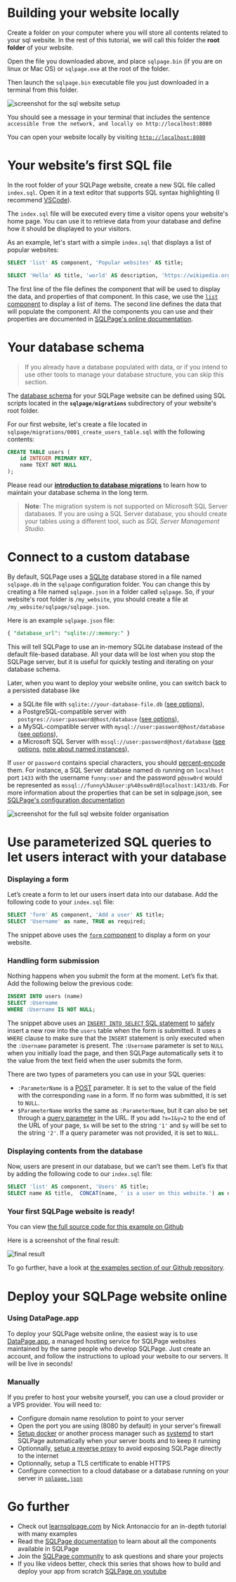 # Building your website locally

Create a folder on your computer where you will store all contents related to your sql website.
In the rest of this tutorial, we will call this folder the **root folder** of your website.

Open the file you downloaded above, and place `sqlpage.bin` (if you are on linux or Mac OS)
or `sqlpage.exe` at the root of the folder.

Then launch the `sqlpage.bin` executable file you just downloaded in a terminal from this folder.

![screenshot for the sql website setup](first-sql-website-launch.png)

You should see a message in your terminal that includes the sentence `accessible from the network, and locally on http://localhost:8080`

You can open your website locally by visiting [`http://localhost:8080`](http://localhost:8080)

# Your website’s first SQL file

In the root folder of your SQLPage website, create a new SQL file called `index.sql`.
Open it in a text editor that supports SQL syntax highlighting (I recommend [VSCode](https://code.visualstudio.com/)).

The `index.sql` file will be executed every time a visitor opens your website's home page.
You can use it to retrieve data from your database and define how it should be displayed to your visitors.

As an example, let's start with a simple `index.sql` that displays a list of popular websites:

```sql
SELECT 'list' AS component, 'Popular websites' AS title;

SELECT 'Hello' AS title, 'world' AS description, 'https://wikipedia.org' AS link;
```

The first line of the file defines the component that will be used to display the data, and properties of that component.
In this case, we use the [`list` component](/documentation.sql?component=list#component) to display a list of items.
The second line defines the data that will populate the component.
All the components you can use and their properties are documented in [SQLPage's online documentation](https://sql.ophir.dev/documentation.sql).

# Your database schema

> If you already have a database populated with data,
> or if you intend to use other tools to manage your database structure,
> you can skip this section.

The [database schema](https://en.wikipedia.org/wiki/Database_schema) for your SQLPage website
can be defined using SQL scripts located in the
**`sqlpage/migrations`** subdirectory of your website's root folder.

For our first website, let's create a file located in `sqlpage/migrations/0001_create_users_table.sql` with the following contents:

```sql
CREATE TABLE users (
    id INTEGER PRIMARY KEY,
    name TEXT NOT NULL
);
```

Please read our [**introduction to database migrations**](./migrations.sql) to
learn how to maintain your database schema in the long term.

> **Note**: The migration system is not supported on Microsoft SQL Server databases.
> If you are using a SQL Server database, you should create your tables using a different tool, such as _SQL Server Management Studio_.

# Connect to a custom database

By default, SQLPage uses a [SQLite](https://www.sqlite.org/about.html) database stored in a file named `sqlpage.db`
in the `sqlpage` configuration folder.
You can change this by creating a file named `sqlpage.json` in a folder called `sqlpage`.
So, if your website's root folder is `/my_website`, you should create a file at `/my_website/sqlpage/sqlpage.json`.

Here is an example `sqlpage.json` file:

```sql
{ "database_url": "sqlite://:memory:" }
```

This will tell SQLPage to use an in-memory SQLite database instead of the default file-based database.
All your data will be lost when you stop the SQLPage server, but it is useful for quickly testing and iterating on your database schema.

Later, when you want to deploy your website online, you can switch back to a persisted database like

- a SQLite file with `sqlite://your-database-file.db` ([see options](https://docs.rs/sqlx/0.6.3/sqlx/sqlite/struct.SqliteConnectOptions.html#main-content)),
- a PostgreSQL-compatible server with `postgres://user:password@host/database` ([see options](https://www.postgresql.org/docs/15/libpq-connect.html#id-1.7.3.8.3.6)),
- a MySQL-compatible server with `mysql://user:password@host/database` ([see options](https://dev.mysql.com/doc/refman/8.0/en/connecting-using-uri-or-key-value-pairs.html)),
- a Microsoft SQL Server with `mssql://user:password@host/database` ([see options](https://docs.rs/sqlx-oldapi/latest/sqlx_oldapi/mssql/struct.MssqlConnectOptions.html), [note about named instances](https://github.com/lovasoa/SQLpage/issues/92)),

If `user` or `password` contains special characters, you should [percent-encode](https://en.wikipedia.org/wiki/Percent-encoding) them.
For instance, a SQL Server database named `db` running on `localhost` port `1433` with the username `funny:user` and the password `p@ssw0rd` would be represented as `mssql://funny%3Auser:p%40ssw0rd@localhost:1433/db`.
For more information about the properties that can be set in sqlpage.json, see [SQLPage's configuration documentation](https://github.com/lovasoa/SQLpage/blob/main/configuration.md#configuring-sqlpage)

![screenshot for the full sql website folder organisation](full-website.png)

# Use parameterized SQL queries to let users interact with your database

### Displaying a form

Let’s create a form to let our users insert data into our database. Add the following code to your `index.sql` file:

```sql
SELECT 'form' AS component, 'Add a user' AS title;
SELECT 'Username' as name, TRUE as required;
```

The snippet above uses the [`form` component](https://sql.ophir.dev/documentation.sql?component=form#component) to display a form on your website.

### Handling form submission

Nothing happens when you submit the form at the moment. Let’s fix that.
Add the following below the previous code:

```sql
INSERT INTO users (name)
SELECT :Username
WHERE :Username IS NOT NULL;
```

The snippet above uses an [`INSERT INTO SELECT` SQL statement](https://www.sqlite.org/lang_insert.html) to
[safely](../safety.sql) insert a new row into the `users` table when the form is submitted.
It uses a `WHERE` clause to make sure that the `INSERT` statement is only executed when the `:Username` parameter is present.
The `:Username` parameter is set to `NULL` when you initially load the page, and then SQLPage automatically sets it to the value
from the text field when the user submits the form.

There are two types of parameters you can use in your SQL queries:

- `:ParameterName` is a [POST](<https://en.wikipedia.org/wiki/POST_(HTTP)>) parameter. It is set to the value of the field with the corresponding `name` in a form. If no form was submitted, it is set to `NULL`.
- `$ParameterName` works the same as `:ParameterName`, but it can also be set through a [query parameter](https://en.wikipedia.org/wiki/Query_string) in the URL.
  If you add `?x=1&y=2` to the end of the URL of your page, `$x` will be set to the string `'1'` and `$y` will be set to the string `'2'`.
  If a query parameter was not provided, it is set to `NULL`.

### Displaying contents from the database

Now, users are present in our database, but we can’t see them. Let’s fix that by adding the following code to our `index.sql` file:

```sql
SELECT 'list' AS component, 'Users' AS title;
SELECT name AS title,  CONCAT(name, ' is a user on this website.') as description FROM users;
```

### Your first SQLPage website is ready!

You can view [the full source code for this example on Github](https://github.com/lovasoa/SQLpage/tree/main/examples/simple-website-example)

Here is a screenshot of the final result:

![final result](final-result.png)

To go further, have a look at [the examples section of our Github repository](https://github.com/lovasoa/SQLpage/tree/main/examples).


# Deploy your SQLPage website online

### Using DataPage.app
To deploy your SQLPage website online, the easiest way is to use [DataPage.app](https://datapage.app),
a managed hosting service for SQLPage websites maintained by the same people who develop SQLPage.
Just create an account, and follow the instructions to upload your website to our servers. It will be live in seconds!

### Manually
If you prefer to host your website yourself, you can use a cloud provider or a VPS provider. You will need to:
- Configure domain name resolution to point to your server
- Open the port you are using (8080 by default) in your server's firewall
- [Setup docker](https://github.com/lovasoa/SQLpage?tab=readme-ov-file#with-docker) or another process manager such as [systemd](https://github.com/lovasoa/SQLpage/blob/main/sqlpage.service) to start SQLPage automatically when your server boots and to keep it running
- Optionnally, [setup a reverse proxy](nginx.sql) to avoid exposing SQLPage directly to the internet
- Optionnally, setup a TLS certificate to enable HTTPS
- Configure connection to a cloud database or a database running on your server in [`sqlpage.json`](https://github.com/lovasoa/SQLpage/blob/main/configuration.md#configuring-sqlpage)

# Go further

- Check out [learnsqlpage.com](https://learnsqlpage.com) by Nick Antonaccio for an in-depth tutorial with many examples
- Read the [SQLPage documentation](/documentation.sql) to learn about all the components available in SQLPage
- Join the [SQLPage community](https://github.com/lovasoa/SQLpage/discussions) to ask questions and share your projects
- If you like videos better, check this series that shows how to build and deploy your app from scratch [SQLPage on youtube](https://www.youtube.com/playlist?list=PLTue_qIAHxAf9fEjBY2CN0N_5XOiffOk_)